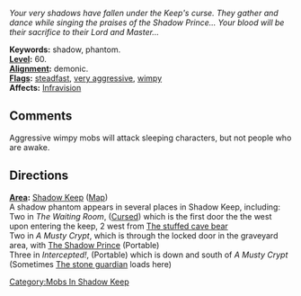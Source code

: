 *Your very shadows have fallen under the Keep's curse. They gather and
dance while singing the praises of the Shadow Prince... Your blood will
be their sacrifice to their Lord and Master...*

**Keywords:** shadow, phantom.  
**[Level](Level "wikilink"):** 60.  
**[Alignment](Alignment "wikilink"):** demonic.  
**[Flags](:Category:Mob_Types.md "wikilink"):**
[steadfast](Sentinel_Mobs.md "wikilink"), [very
aggressive](Aggressive_Mobs.md "wikilink"),
[wimpy](Wimpy_Mobs.md "wikilink")  
**Affects:** [Infravision](Infravision "wikilink")

## Comments

Aggressive wimpy mobs will attack sleeping characters, but not people
who are awake.

## Directions

**[Area](:Category:Areas.md "wikilink"):** [Shadow
Keep](:Category:Shadow_Keep.md "wikilink")
([Map](Shadow_Keep_Map.md "wikilink"))  
A shadow phantom appears in several places in Shadow Keep, including:  
Two in *The Waiting Room*, ([Cursed](Cursed_Rooms.md "wikilink")) which
is the first door the the west upon entering the keep, 2 west from [The
stuffed cave bear](Stuffed_Cave_Bear.md "wikilink")  
Two in *A Musty Crypt*, which is through the locked door in the
graveyard area, with [The Shadow Prince](Shadow_Prince.md "wikilink")
(Portable)  
Three in *Intercepted!*, (Portable) which is down and south of *A Musty
Crypt* (Sometimes [The stone
guardian](Stone_Guardian_(Shadow_Keep).md "wikilink") loads here)

[Category:Mobs In Shadow Keep](Category:Mobs_In_Shadow_Keep "wikilink")
